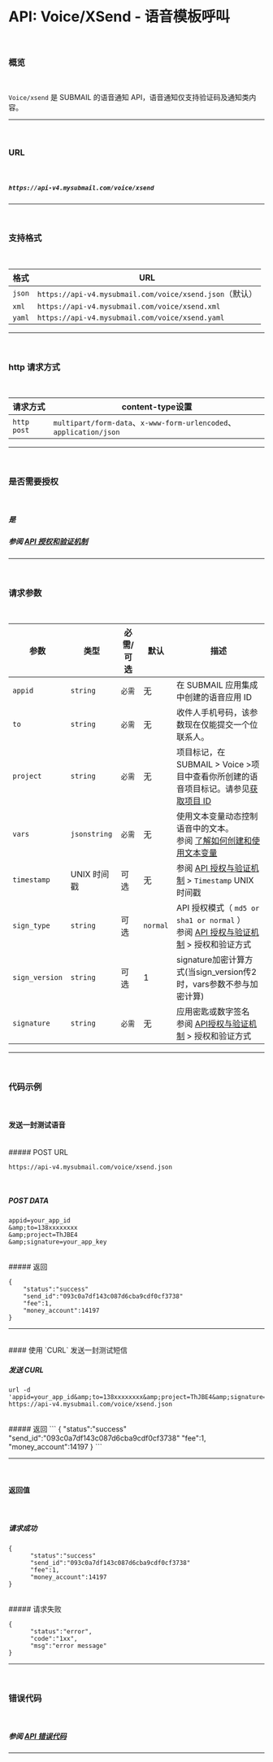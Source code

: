 #  API: Voice/XSend - 语音模板呼叫
<br>

### **概览**

<br>

`Voice/xsend` 是 SUBMAIL 的语音通知 API，语音通知仅支持验证码及通知类内容。

---

<br>

### **URL**

<br>

##### `https://api-v4.mysubmail.com/voice/xsend`

---
<br>

###  **支持格式**

<br>

| 格式   | URL                                                     |
| ------ | ------------------------------------------------------- |
| `json` | `https://api-v4.mysubmail.com/voice/xsend.json`（默认） |
| `xml`  | `https://api-v4.mysubmail.com/voice/xsend.xml`          |
| `yaml` | `https://api-v4.mysubmail.com/voice/xsend.yaml`         |

------

<br>

### **http 请求方式**

<br>

| 请求方式    | content-type设置                                             |
| ----------- | ------------------------------------------------------------ |
| `http post` | `multipart/form-data`、`x-www-form-urlencoded`、`application/json` |

---

<br>

### **是否需要授权**

<br>

##### 是

##### 参阅 [API 授权和验证机制](https://www.mysubmail.com/documents/J9mty)

---

<br>

### **请求参数**

<br>

| 参数           | 类型         | 必需/可选 | 默认     | 描述                                                         |
| -------------- | ------------ | --------- | -------- | ------------------------------------------------------------ |
| `appid`        | `string`     | `必需`    | 无       | 在 SUBMAIL 应用集成中创建的语音应用 ID                       |
| `to`           | `string`     | `必需`    | 无       | 收件人手机号码，该参数现在仅能提交一个位联系人。             |
| `project`      | `string`     | `必需`    | 无       | 项目标记，在 SUBMAIL > Voice >项目中查看你所创建的语音项目标记。请参见[获取项目 ID](https://www.mysubmail.com/documents/tvF3K4) |
| `vars`         | `jsonstring` | `必需`    | 无       | 使用文本变量动态控制语音中的文本。<br>参阅 [了解如何创建和使用文本变量](https://www.mysubmail.com/documents/wlyI31) |
| `timestamp`    | UNIX 时间戳  | 可选      | 无       | 参阅 [API 授权与验证机制](https://www.mysubmail.com/documents/J9mty)  \>  `Timestamp` UNIX 时间戳 |
| `sign_type`    | `string`     | 可选      | `normal` | API 授权模式（  `md5 or sha1 or normal` ）<br>参阅 [API 授权与验证机制](https://www.mysubmail.com/documents/J9mty)  \>  授权和验证方式 |
| `sign_version` | `string`     | 可选      | 1        | signature加密计算方式(当sign_version传2时，vars参数不参与加密计算) |
| `signature`    | `string`     | `必需`    | 无       | 应用密匙或数字签名<br>参阅 [API授权与验证机制](https://www.mysubmail.com/documents/J9mty)  \>  授权和验证方式 |

---

<br>

### **代码示例**

<br>

#### 发送一封测试语音

<br>
##### POST URL

```
https://api-v4.mysubmail.com/voice/xsend.json
```

<br>

##### POST DATA

```
appid=your_app_id
&amp;to=138xxxxxxxx
&amp;project=ThJBE4
&amp;signature=your_app_key
```

<br>
##### 返回


```
{
    "status":"success"
    "send_id":"093c0a7df143c087d6cba9cdf0cf3738"
    "fee":1,
    "money_account":14197
}
```

---

<br>
#### 使用 `CURL` 发送一封测试短信

<br>


##### 发送 CURL

```
url -d 'appid=your_app_id&amp;to=138xxxxxxxx&amp;project=ThJBE4&amp;signature=your_app_key' https://api-v4.mysubmail.com/voice/xsend.json
```

<br>
##### 返回
```
{
      "status":"success"
      "send_id":"093c0a7df143c087d6cba9cdf0cf3738"
      "fee":1,
      "money_account":14197
}
```

---

<br>

#### 返回值

<br>



##### 请求成功


```
{
      "status":"success"
      "send_id":"093c0a7df143c087d6cba9cdf0cf3738"
      "fee":1,
      "money_account":14197
}
```

<br>
##### 请求失败


```
{
      "status":"error",
      "code":"1xx",
      "msg":"error message"
}
```
---

<br>

### **错误代码**

<br>

##### 参阅 [API 错误代码](https://www.mysubmail.com/documents/smwHw2)

------
